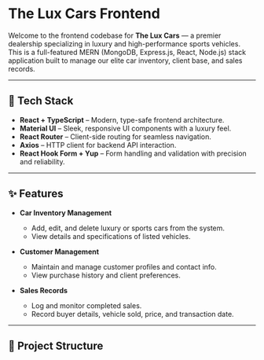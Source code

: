 # The Lux Cars Frontend

Welcome to the frontend codebase for **The Lux Cars** — a premier dealership specializing in luxury and high-performance sports vehicles. This is a full-featured MERN (MongoDB, Express.js, React, Node.js) stack application built to manage our elite car inventory, client base, and sales records.

---

## 🚀 Tech Stack

- **React + TypeScript** – Modern, type-safe frontend architecture.
- **Material UI** – Sleek, responsive UI components with a luxury feel.
- **React Router** – Client-side routing for seamless navigation.
- **Axios** – HTTP client for backend API interaction.
- **React Hook Form + Yup** – Form handling and validation with precision and reliability.

---

## ✨ Features

- **Car Inventory Management**
  - Add, edit, and delete luxury or sports cars from the system.
  - View details and specifications of listed vehicles.

- **Customer Management**
  - Maintain and manage customer profiles and contact info.
  - View purchase history and client preferences.

- **Sales Records**
  - Log and monitor completed sales.
  - Record buyer details, vehicle sold, price, and transaction date.

---

## 📁 Project Structure
